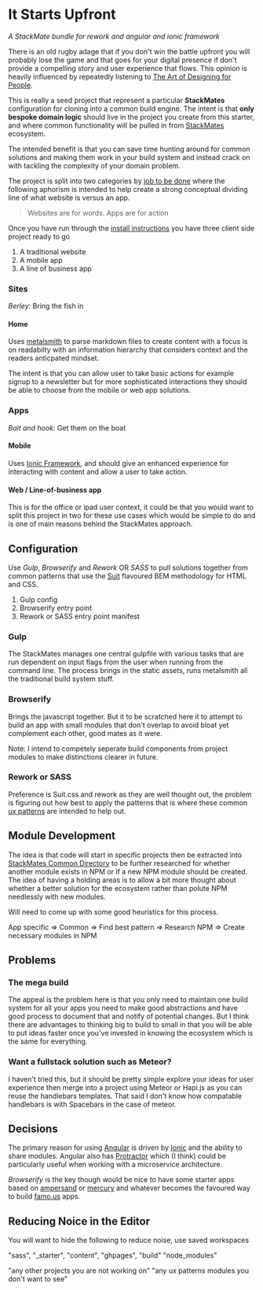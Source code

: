 
# It Starts Upfront

*A StackMate bundle for rework and angular and ionic framework*

There is an old rugby adage that if you don't win the battle upfront you will probably lose the game and that goes for your digital presence if don't provide a compelling story and user experience that flows. This opinion is heavily influenced by repeatedly listening to [The Art of Designing for People](http://drt.fm/ryan-singer/).

This is really a seed project that represent a particular **StackMates** configuration for cloning into a common build engine. The intent is that **only bespoke domain logic** should live in the project you create from this starter, and where common functionality will be pulled in from [StackMates](https://github.com/dreamineering/stackmates) ecosystem.

The intended benefit is that you can save time hunting around for common solutions and making them work in your build system and instead crack on with tackling the complexity of your domain problem.


The project is split into two categories by [job to be done](http://jobstobedone.org/) where the following aphorism is intended to help create a strong conceptual dividing line of what website is versus an app. 

> Websites are for words. Apps are for action

Once you have run through the [install instructions](https://github.com/stackmates/stackmates) you have three client side project ready to go

1. A traditional website
2. A mobile app
3. A line of business app

### Sites

*Berley:* Bring the fish in

#### Home

Uses [metalsmith](http://metalsmith.io) to parse markdown files to create content with a focus is on readabilty with an information hierarchy that considers context and the readers anticpated mindset. 

The intent is that you can allow user to take basic actions for example signup to a newsletter but for more sophisticated interactions they should be able to choose from the mobile or web app solutions.

### Apps

*Bait and hook:* Get them on the boat

#### Mobile

Uses [Ionic Framework](http://ionicframework.com/), and should give an enhanced experience for interacting with content and allow a user to take action.


#### Web / Line-of-business app

This is for the office or ipad user context, it could be that you would want to split this project in two for these use cases which would be simple to do and is one of main reasons behind the StackMates approach.


## Configuration

Use *Gulp*, *Browserify* and *Rework* OR *SASS* to pull solutions together from common patterns that use the [Suit](http://suitcss.github.io/) flavoured BEM methodology for HTML and CSS.

1. Gulp config
2. Browserify entry point
3. Rework or SASS entry point manifest


### Gulp

The StackMates manages one central gulpfile with various tasks that are run dependent on input flags from the user when running from the command line. The process brings in the static assets, runs metalsmith all the traditional build system stuff. 

### Browserify

Brings the javascript together. But it to be scratched here it to attempt to build an app with small modules that don't overlap to avoid bloat yet complement each other, good mates as it were.

Note: I intend to competely seperate build components from project modules to make distinctions clearer in future.

### Rework or SASS

Preference is Suit.css and rework as they are well thought out, the problem is figuring out how best to apply the patterns that is where these common [ux patterns](https://github.com/stackmates/stackmates/tree/master/client/src/common) are intended to help out.


## Module Development

The idea is that code will start in specific projects then be extracted into [StackMates Common Directory](https://github.com/stackmates/stackmates/tree/master/client/src/common) to be further researched for whether another module exists in NPM or if a new NPM module should be created. The idea of having a holding areas is to allow a bit more thought about whether a better solution for the ecosystem rather than polute NPM needlessly with new modules.

Will need to come up with some good heuristics for this process.

App specific => Common => Find best pattern => Research NPM => Create necessary modules in NPM



## Problems

### The mega build

The appeal is the problem here is that you only need to maintain one build system for all your apps you need to make good abstractions and have good process to document that and notify of potential changes. But I think there are advantages to thinking big to build to small in that you will be able to put ideas faster once you've invested in knowing the ecosystem which is the same for everything.


### Want a fullstack solution such as Meteor? 

I haven't tried this, but it should be pretty simple explore your ideas for user experience then merge into a project using Meteor or Hapi.js as you can reuse the handlebars templates. That said I don't know how compatable handlebars is with Spacebars in the case of meteor.


## Decisions

The primary reason for using [Angular](https://angularjs.org/) is driven by [Ionic](http://ionicframework.com/) and the ability to share modules. Angular also has [Protractor](http://ionicframework.com/) which (I think) could be particularly useful when working with a microservice architecture.

*Browserify* is the key though would be nice to have some starter apps based on [ampersand](http://ampersandjs.com/) or [mercury](https://github.com/Raynos/mercury) and whatever becomes the favoured way to build [famo.us](http://famo.us/) apps.


## Reducing Noice in the Editor

You will want to hide the following to reduce noise, use saved workspaces

"sass",
"_starter",
"content",
"ghpages",
"build"
"node_modules"


"any other projects you are not working on"
"any ux patterns modules you don't want to see"

